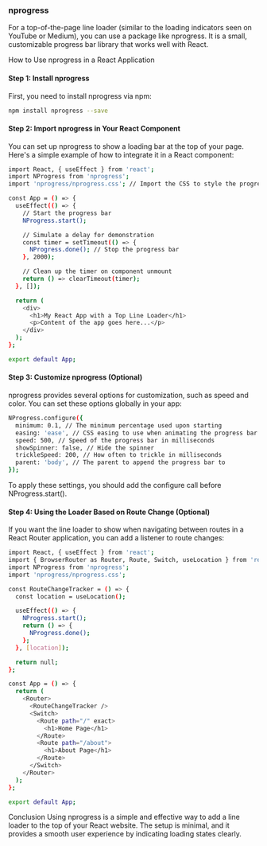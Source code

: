### nprogress

For a top-of-the-page line loader (similar to the loading indicators seen on YouTube or Medium), you can use a package like nprogress. It is a small, customizable progress bar library that works well with React.

How to Use nprogress in a React Application
#### Step 1: Install nprogress
First, you need to install nprogress via npm:

```bash
npm install nprogress --save
```

#### Step 2: Import nprogress in Your React Component
You can set up nprogress to show a loading bar at the top of your page. Here's a simple example of how to integrate it in a React component:

```bash
import React, { useEffect } from 'react';
import NProgress from 'nprogress';
import 'nprogress/nprogress.css'; // Import the CSS to style the progress bar

const App = () => {
  useEffect(() => {
    // Start the progress bar
    NProgress.start();

    // Simulate a delay for demonstration
    const timer = setTimeout(() => {
      NProgress.done(); // Stop the progress bar
    }, 2000);

    // Clean up the timer on component unmount
    return () => clearTimeout(timer);
  }, []);

  return (
    <div>
      <h1>My React App with a Top Line Loader</h1>
      <p>Content of the app goes here...</p>
    </div>
  );
};

export default App;
```

#### Step 3: Customize nprogress (Optional)
nprogress provides several options for customization, such as speed and color. You can set these options globally in your app:

```bash
NProgress.configure({
  minimum: 0.1, // The minimum percentage used upon starting
  easing: 'ease', // CSS easing to use when animating the progress bar
  speed: 500, // Speed of the progress bar in milliseconds
  showSpinner: false, // Hide the spinner
  trickleSpeed: 200, // How often to trickle in milliseconds
  parent: 'body', // The parent to append the progress bar to
});
```
To apply these settings, you should add the configure call before NProgress.start().

#### Step 4: Using the Loader Based on Route Change (Optional)
If you want the line loader to show when navigating between routes in a React Router application, you can add a listener to route changes:

```bash
import React, { useEffect } from 'react';
import { BrowserRouter as Router, Route, Switch, useLocation } from 'react-router-dom';
import NProgress from 'nprogress';
import 'nprogress/nprogress.css';

const RouteChangeTracker = () => {
  const location = useLocation();

  useEffect(() => {
    NProgress.start();
    return () => {
      NProgress.done();
    };
  }, [location]);

  return null;
};

const App = () => {
  return (
    <Router>
      <RouteChangeTracker />
      <Switch>
        <Route path="/" exact>
          <h1>Home Page</h1>
        </Route>
        <Route path="/about">
          <h1>About Page</h1>
        </Route>
      </Switch>
    </Router>
  );
};

export default App;
```

Conclusion
Using nprogress is a simple and effective way to add a line loader to the top of your React website. The setup is minimal, and it provides a smooth user experience by indicating loading states clearly.
